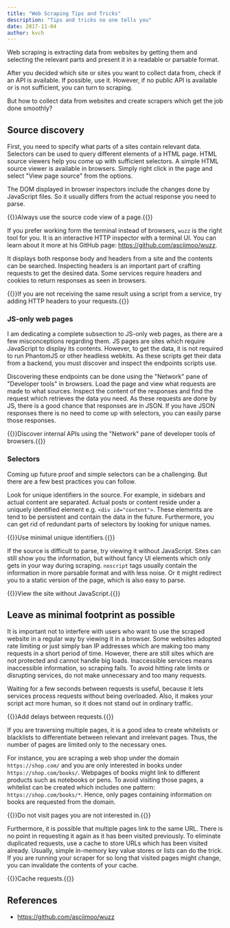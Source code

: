 ```yaml
---
title: "Web Scraping Tips and Tricks"
description: "Tips and tricks no one tells you"
date: 2017-11-04
author: kvch
---
```


Web scraping is extracting data from websites by getting them and selecting the relevant parts and present it in a readable or parsable format.

After you decided which site or sites you want to collect data from, check if an API is available. If possible, use it.  However, if no public API is available or is not sufficient, you can turn to scraping.

But how to collect data from websites and create scrapers which get the job done smoothly?

## Source discovery

First, you need to specify what parts of a sites contain relevant data. Selectors can be used to query different elements of a HTML page. HTML source viewers help you come up with sufficient selectors. A simple HTML source viewer is available in browsers. Simply right click in the page and select "View page source" from the options.

The DOM displayed in browser inspectors include the changes done by JavaScript files. So it usually differs from the actual response you need to parse.

{{<tip>}}Always use the source code view of a page.{{</tip>}}

If you prefer working form the terminal instead of browsers, `wuzz` is the right tool for you. It is an interactive HTTP inspector with a terminal UI. You can learn about it more at his GitHub page: https://github.com/asciimoo/wuzz.

It displays both response body and headers from a site and the contents can be searched. Inspecting headers is an important part of crafting requests to get the desired data. Some services require headers and cookies to return responses as seen in browsers.

{{<tip>}}If you are not receiving the same result using a script from a service, try adding HTTP headers to your requests.{{</tip>}}

### JS-only web pages

I am dedicating a complete subsection to JS-only web pages, as there are a few misconceptions regarding them. JS pages are sites which require JavaScript to display its contents. However, to get the data, it is not required to run PhantomJS or other headless webkits. As these scripts get their data from a backend, you must discover and inspect the endpoints scripts use.

Discovering these endpoints can be done using the "Network" pane of "Developer tools" in browsers. Load the page and view what requests are made to what sources. Inspect the content of the responses and find the request which retrieves the data you need. As these requests are done by JS, there is a good chance that responses are in JSON. If you have JSON responses there is no need to come up with selectors, you can easily parse those responses.

{{<tip>}}Discover internal APIs using the "Network" pane of developer tools of browsers.{{</tip>}}

### Selectors

Coming up future proof and simple selectors can be a challenging. But there are a few best practices you can follow.

Look for unique identifiers in the source. For example, in sidebars and actual content are separated. Actual posts or content reside under a uniquely identified element e.g. `<div id="content">`. These elements are tend to be persistent and contain the data in the future. Furthermore, you can get rid of redundant parts of selectors by looking for unique names.

{{<tip>}}Use minimal unique identifiers.{{</tip>}}

If the source is difficult to parse, try viewing it without JavaScript. Sites can still show you the information, but without fancy UI elements which only gets in your way during scraping. `noscript` tags usually contain the information in more parsable format and with less noise. Or it might redirect you to a static version of the page, which is also easy to parse.

{{<tip>}}View the site without JavaScript.{{</tip>}}

## Leave as minimal footprint as possible

It is important not to interfere with users who want to use the scraped website in a regular way by viewing it in a browser. Some websites adopted rate limiting or just simply ban IP addresses which are making too many requests in a short period of time. However, there are still sites which are not protected and cannot handle big loads. Inaccessible services means inaccessible information, so scraping fails. To avoid hitting rate limits or disrupting services, do not make unnecessary and too many requests.

Waiting for a few seconds between requests is useful, because it lets services process requests without being overloaded. Also, it makes your script act more human, so it does not stand out in ordinary traffic.

{{<tip>}}Add delays between requests.{{</tip>}}

If you are traversing multiple pages, it is a good idea to create whitelists or blacklists to differentiate between relevant and irrelevant pages. Thus, the number of pages are limited only to the necessary ones.

For instance, you are scraping a web shop under the domain `https://shop.com/` and you are only interested in books under `https://shop.com/books/`. Webpages of books might link to different products such as notebooks or pens. To avoid visiting those pages, a whitelist can be created which includes one pattern: `https://shop.com/books/*`. Hence, only pages containing information on books are requested from the domain.

{{<tip>}}Do not visit pages you are not interested in.{{</tip>}}

Furthermore, it is possible that multiple pages link to the same URL. There is no point in requesting it again as it has been visited previously. To eliminate duplicated requests, use a cache to store URLs which has been visited already. Usually, simple in-memory key value stores or lists can do the trick. If you are running your scraper for so long that visited pages might change, you can invalidate the contents of your cache.

{{<tip>}}Cache requests.{{</tip>}}

## References

- https://github.com/asciimoo/wuzz
